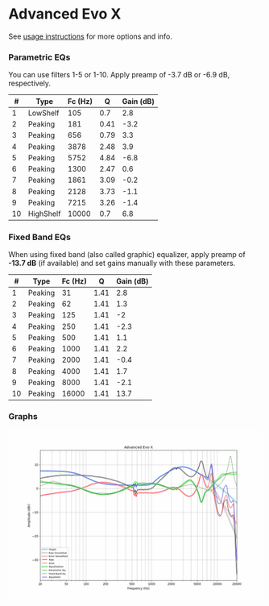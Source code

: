 # Advanced Evo X
See [usage instructions](https://github.com/jaakkopasanen/AutoEq#usage) for more options and info.

### Parametric EQs
You can use filters 1-5 or 1-10. Apply preamp of -3.7 dB or -6.9 dB, respectively.

|   # | Type      |   Fc (Hz) |    Q |   Gain (dB) |
|-----|-----------|-----------|------|-------------|
|   1 | LowShelf  |       105 | 0.7  |         2.8 |
|   2 | Peaking   |       181 | 0.41 |        -3.2 |
|   3 | Peaking   |       656 | 0.79 |         3.3 |
|   4 | Peaking   |      3878 | 2.48 |         3.9 |
|   5 | Peaking   |      5752 | 4.84 |        -6.8 |
|   6 | Peaking   |      1300 | 2.47 |         0.6 |
|   7 | Peaking   |      1861 | 3.09 |        -0.2 |
|   8 | Peaking   |      2128 | 3.73 |        -1.1 |
|   9 | Peaking   |      7215 | 3.26 |        -1.4 |
|  10 | HighShelf |     10000 | 0.7  |         6.8 |

### Fixed Band EQs
When using fixed band (also called graphic) equalizer, apply preamp of **-13.7 dB** (if available) and set gains manually with these parameters.

|   # | Type    |   Fc (Hz) |    Q |   Gain (dB) |
|-----|---------|-----------|------|-------------|
|   1 | Peaking |        31 | 1.41 |         2.8 |
|   2 | Peaking |        62 | 1.41 |         1.3 |
|   3 | Peaking |       125 | 1.41 |        -2   |
|   4 | Peaking |       250 | 1.41 |        -2.3 |
|   5 | Peaking |       500 | 1.41 |         1.1 |
|   6 | Peaking |      1000 | 1.41 |         2.2 |
|   7 | Peaking |      2000 | 1.41 |        -0.4 |
|   8 | Peaking |      4000 | 1.41 |         1.7 |
|   9 | Peaking |      8000 | 1.41 |        -2.1 |
|  10 | Peaking |     16000 | 1.41 |        13.7 |

### Graphs
![](./Advanced%20Evo%20X.png)
